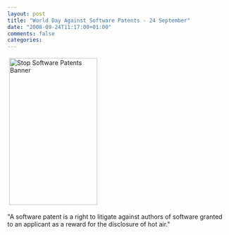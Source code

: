 ```yaml
---
layout: post
title: "World Day Against Software Patents - 24 September"
date: "2008-09-24T11:17:00+01:00"
comments: false
categories: 
---
```


<p><a href="http://stopsoftwarepatents.org/">
<img src="/blog/st/stop-sw-patents-vert-200x.png" border="0" vspace="4" height="333" hspace="4" alt="Stop Software Patents Banner" width="200" /></a></p>

<p>"A software patent is a right to litigate against authors of software granted to an applicant as a reward for the disclosure of hot air."</p>


